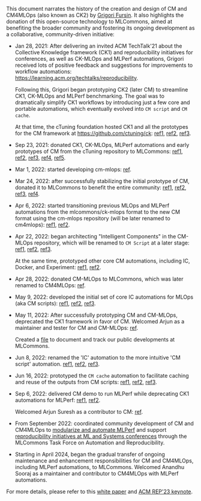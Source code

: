 This document narrates the history of the creation and design of CM and CM4MLOps (also known as CK2) 
by [Grigori Fursin](https://cKnowledge.org/gfursin). It also highlights the donation of this open-source technology to MLCommons, 
aimed at benefiting the broader community and fostering its ongoing development as a collaborative, community-driven initiative:

* Jan 28, 2021: After delivering an invited ACM TechTalk'21 about the Collective Knowledge framework (CK1) 
  and reproducibility initiatives for conferences, as well as CK-MLOps and MLPerf automations, 
  Grigori received lots of positive feedback and suggestions for improvements to workflow automations:
  https://learning.acm.org/techtalks/reproducibility. 

  Following this, Grigori began prototyping CK2 (later CM) to streamline CK1, CK-MLOps and MLPerf benchmarking. 
  The goal was to dramatically simplify CK1 workflows by introducing just a few core and portable automations, 
  which eventually evolved into `CM script` and `CM cache`.

  At that time, the cTuning foundation hosted CK1 and all the prototypes for the CM framework at https://github.com/ctuning/ck:
  [ref1](https://github.com/mlcommons/ck/commit/9e57934f4999db23052531e92160772ab831463a), 
  [ref2](https://github.com/mlcommons/ck/tree/9e57934f4999db23052531e92160772ab831463a),
  [ref3](https://github.com/mlcommons/ck/tree/9e57934f4999db23052531e92160772ab831463a/incubator).

* Sep 23, 2021: donated CK1, CK-MLOps, MLPerf automations and early prototypes of CM from the cTuning repository to MLCommons:
  [ref1](https://web.archive.org/web/20240803140223/https://octo.ai/blog/octoml-joins-the-community-effort-to-democratize-mlperf-inference-benchmarking),
  [ref2](https://github.com/mlcommons/ck/tree/228f80b0bf44610c8244ff0c3f6bec5bbd25aa6c/incubator),
  [ref3](https://github.com/mlcommons/ck/tree/695c3843fd8121bbdde6c453cd6ec9503986b0c6?tab=readme-ov-file#author-and-coordinator),
  [ref4](https://github.com/mlcommons/ck/tree/master/ck),
  [ref5](https://github.com/mlcommons/ck-mlops).

* Mar 1, 2022: started developing cm-mlops: [ref](https://github.com/octoml/cm-mlops/commit/0ae94736a420dfa84f7417fc62d323303b8760c6).

* Mar 24, 2022: after successfully stabilizing the initial prototype of CM, donated it to MLCommons to benefit the entire community:
  [ref1](https://github.com/mlcommons/ck/tree/c7918ad544f26b6c499c2fc9c07431a9640fca5a/ck2), 
  [ref2](https://github.com/mlcommons/ck/tree/c7918ad544f26b6c499c2fc9c07431a9640fca5a/ck2#coordinators),
  [ref3](https://github.com/mlcommons/ck/commit/3c146cb3c75a015363f7a96758adf6dcc43032d6),
  [ref4](https://github.com/mlcommons/ck/commit/3c146cb3c75a015363f7a96758adf6dcc43032d6#diff-d97f0f6f5a32f16d6ed18b9600ffc650f7b25512685f7a2373436c492c6b52b3R48).

* Apr 6, 2022: started transitioning previous MLOps and MLPerf automations from the mlcommons/ck-mlops format 
  to the new CM format using the cm-mlops repository (will be later renamed to cm4mlops):
  [ref1](https://github.com/octoml/cm-mlops/commit/d1efdc30fb535ce144020d4e88f3ed768c933176),
  [ref2](https://github.com/octoml/cm-mlops/blob/d1efdc30fb535ce144020d4e88f3ed768c933176/CONTRIBUTIONS).

* Apr 22, 2022: began architecting "Intelligent Components" in the CM-MLOps repository, 
  which will be renamed to `CM Script` at a later stage:
  [ref1](https://github.com/octoml/cm-mlops/commit/b335c609c47d2c547afe174d9df232652d57f4f8),
  [ref2](https://github.com/octoml/cm-mlops/tree/b335c609c47d2c547afe174d9df232652d57f4f8),
  [ref3](https://github.com/octoml/cm-mlops/blob/b335c609c47d2c547afe174d9df232652d57f4f8/CONTRIBUTIONS).

  At the same time, prototyped other core CM automations, including IC, Docker, and Experiment:
  [ref1](https://github.com/octoml/cm-mlops/tree/b335c609c47d2c547afe174d9df232652d57f4f8/automation),
  [ref2](https://github.com/mlcommons/ck/commits/master/?before=7f66e2438bfe21b4ce2d08326a5168bb9e3132f6+7001).

* Apr 28, 2022: donated CM-MLOps to MLCommons, which was later renamed to CM4MLOps:
  [ref](https://github.com/mlcommons/ck/commit/456e4861056c0e39c4d689c03da91f90a44be058).

* May 9, 2022: developed the initial set of core IC automations for MLOps (aka CM scripts):
 [ref1](https://github.com/octoml/cm-mlops/commit/4a4a027f4088ce7e7abcec29c39d98981bf09d4c),
 [ref2](https://github.com/octoml/cm-mlops/tree/4a4a027f4088ce7e7abcec29c39d98981bf09d4c),
 [ref3](https://github.com/octoml/cm-mlops/blob/7692240becd6397a96c3975388913ea082002e7a/CONTRIBUTIONS).

* May 11, 2022: After successfully prototyping CM and CM-MLOps, deprecated the CK1 framework in favor of CM. 
  Welcomed Arjun as a maintainer and tester for CM and CM-MLOps:
  [ref](https://github.com/octoml/cm-mlops/blob/17405833665bc1e93820f9ff76deb28a0f543bdb/CONTRIBUTIONS).

  Created a [file](https://github.com/mlcommons/ck/blob/master/cm-mlops/CHANGES.md) 
  to document and track our public developments at MLCommons.

* Jun 8, 2022: renamed the 'IC' automation to the more intuitive 'CM script' automation. 
  [ref1](https://github.com/mlcommons/ck/tree/5ca4e2c33e58a660ac20a545d8aa5143ab6e8e81/cm-devops/automation/script),
  [ref2](https://github.com/mlcommons/ck/tree/5ca4e2c33e58a660ac20a545d8aa5143ab6e8e81),
  [ref3](https://github.com/octoml/cm-mlops/commit/7910fb7ffc62a617d987d2f887d6f9981ff80187).

* Jun 16, 2022: prototyped the `CM cache` automation to facilitate caching and reuse of the outputs from CM scripts:
  [ref1](https://github.com/mlcommons/ck/commit/1f81aae8cebd5567ec4ca55f693beaf32b49fb48),
  [ref2](https://github.com/mlcommons/ck/tree/1f81aae8cebd5567ec4ca55f693beaf32b49fb48),
  [ref3](https://github.com/mlcommons/ck/tree/1f81aae8cebd5567ec4ca55f693beaf32b49fb48?tab=readme-ov-file#contacts).

* Sep 6, 2022: delivered CM demo to run MLPerf while deprecating CK1 automations for MLPerf:
  [ref1](https://github.com/mlcommons/ck/commit/2c5d5c5c944ae5f252113c62af457c7a4c5e877a#diff-faac2c4ecfd0bfb928dafc938d3dad5651762fbb504a2544752a337294ee2573R224),
  [ref2](https://github.com/mlcommons/ck/blob/2c5d5c5c944ae5f252113c62af457c7a4c5e877a/CONTRIBUTING.md#author-and-coordinator).

  Welcomed Arjun Suresh as a contributor to CM: [ref](https://github.com/mlcommons/ck/blob/2c5d5c5c944ae5f252113c62af457c7a4c5e877a/CONTRIBUTING.md#contributors-in-alphabetical-order).

* From September 2022: coordinated community development of CM and CM4MLOps 
  to [modularize and automate MLPerf](https://docs.mlcommons.org/inference)
  and support [reproducibility initiatives at ML and Systems conferences](https://cTuning.or/ae) 
  through the MLCommons Task Force on Automation and Reproducibility.

* Starting in April 2024, began the gradual transfer of ongoing maintenance and enhancement 
  responsibilities for CM and CM4MLOps, including MLPerf automations, to MLCommons.
  Welcomed Anandhu Sooraj as a maintainer and contributor to CM4MLOps with MLPerf automations.

For more details, please refer to this [white paper](https://arxiv.org/abs/2406.16791) 
and [ACM REP'23 keynote](https://doi.org/10.5281/zenodo.8105339).

